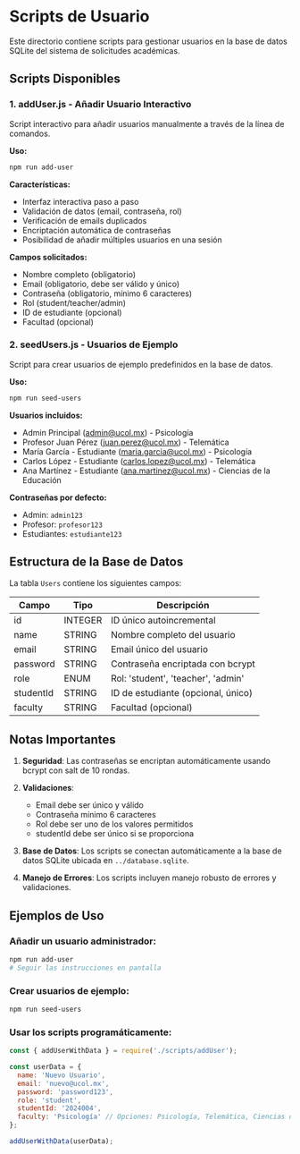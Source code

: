 # Scripts de Usuario

Este directorio contiene scripts para gestionar usuarios en la base de datos SQLite del sistema de solicitudes académicas.

## Scripts Disponibles

### 1. addUser.js - Añadir Usuario Interactivo

Script interactivo para añadir usuarios manualmente a través de la línea de comandos.

**Uso:**
```bash
npm run add-user
```

**Características:**
- Interfaz interactiva paso a paso
- Validación de datos (email, contraseña, rol)
- Verificación de emails duplicados
- Encriptación automática de contraseñas
- Posibilidad de añadir múltiples usuarios en una sesión

**Campos solicitados:**
- Nombre completo (obligatorio)
- Email (obligatorio, debe ser válido y único)
- Contraseña (obligatorio, mínimo 6 caracteres)
- Rol (student/teacher/admin)
- ID de estudiante (opcional)
- Facultad (opcional)

### 2. seedUsers.js - Usuarios de Ejemplo

Script para crear usuarios de ejemplo predefinidos en la base de datos.

**Uso:**
```bash
npm run seed-users
```

**Usuarios incluidos:**
- Admin Principal (admin@ucol.mx) - Psicología
- Profesor Juan Pérez (juan.perez@ucol.mx) - Telemática
- María García - Estudiante (maria.garcia@ucol.mx) - Psicología
- Carlos López - Estudiante (carlos.lopez@ucol.mx) - Telemática
- Ana Martínez - Estudiante (ana.martinez@ucol.mx) - Ciencias de la Educación

**Contraseñas por defecto:**
- Admin: `admin123`
- Profesor: `profesor123`
- Estudiantes: `estudiante123`

## Estructura de la Base de Datos

La tabla `Users` contiene los siguientes campos:

| Campo | Tipo | Descripción |
|-------|------|-------------|
| id | INTEGER | ID único autoincremental |
| name | STRING | Nombre completo del usuario |
| email | STRING | Email único del usuario |
| password | STRING | Contraseña encriptada con bcrypt |
| role | ENUM | Rol: 'student', 'teacher', 'admin' |
| studentId | STRING | ID de estudiante (opcional, único) |
| faculty | STRING | Facultad (opcional) |

## Notas Importantes

1. **Seguridad**: Las contraseñas se encriptan automáticamente usando bcrypt con salt de 10 rondas.

2. **Validaciones**: 
   - Email debe ser único y válido
   - Contraseña mínimo 6 caracteres
   - Rol debe ser uno de los valores permitidos
   - studentId debe ser único si se proporciona

3. **Base de Datos**: Los scripts se conectan automáticamente a la base de datos SQLite ubicada en `../database.sqlite`.

4. **Manejo de Errores**: Los scripts incluyen manejo robusto de errores y validaciones.

## Ejemplos de Uso

### Añadir un usuario administrador:
```bash
npm run add-user
# Seguir las instrucciones en pantalla
```

### Crear usuarios de ejemplo:
```bash
npm run seed-users
```

### Usar los scripts programáticamente:
```javascript
const { addUserWithData } = require('./scripts/addUser');

const userData = {
  name: 'Nuevo Usuario',
  email: 'nuevo@ucol.mx',
  password: 'password123',
  role: 'student',
  studentId: '2024004',
  faculty: 'Psicología' // Opciones: Psicología, Telemática, Ciencias de la Educación
};

addUserWithData(userData);
```
